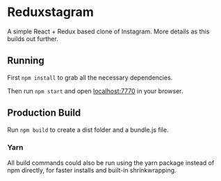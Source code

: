 # Reduxstagram

A simple React + Redux based clone of Instagram. More details as this builds out further.

## Running

First `npm install` to grab all the necessary dependencies.

Then run `npm start` and open <localhost:7770> in your browser.

## Production Build

Run `npm build` to create a dist folder and a bundle.js file.

### Yarn
All build commands could also be run using the yarn package instead of npm directly, for faster installs and built-in shrinkwrapping.
